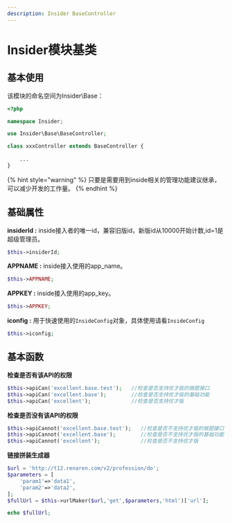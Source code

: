 ```yaml
---
description: Insider BaseController
---
```


# Insider模块基类

## 基本使用

该模块的命名空间为Insider\Base：

```php
<?php

namespace Insider;

use Insider\Base\BaseController;

class xxxController extends BaseController {
    
    ...
}
```

{% hint style="warning" %}
只要是需要用到inside相关的管理功能建议继承，可以减少开发的工作量。
{% endhint %}

## 基础属性

**insiderId :** inside接入者的唯一id，兼容旧版id，新版id从10000开始计数,id=1是超级管理员。

```php
$this->insiderId;
```

**APPNAME :** inside接入使用的app\_name。

```php
$this->APPNAME;
```

**APPKEY :** inside接入使用的app\_key。

```php
$this->APPKEY;
```

**iconfig :**  用于快速使用的`InsideConfig`对象，具体使用请看`InsideConfig`

```php
$this->iconfig;
```



## 基本函数

**检查是否有该API的权限**

```php
$this->apiCan('excellent.base.test');   //检查是否支持优才版的做题接口
$this->apiCan('excellent.base');        //检查是否支持优才版的基础功能
$this->apiCan('excellent');             //检查是否支持优才版
```

**检查是否没有该API的权限**

```php
$this->apiCannot('excellent.base.test');   //检查是否不支持优才版的做题接口
$this->apiCannot('excellent.base');        //检查是否不支持优才版的基础功能
$this->apiCannot('excellent');             //检查是否不支持优才版
```

**链接拼装生成器**

```php
$url = 'http://t12.renaren.com/v2/profession/do';
$parameters = [
    'param1'=>'data1',
    'param2'=>'data2',
];
$fullUrl = $this->urlMaker($url,'get',$parameters,'html')['url'];

echo $fullUrl;
```

